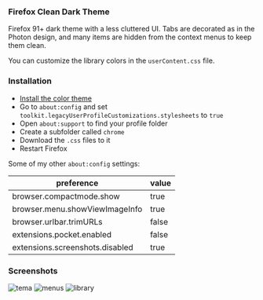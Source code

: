 ### Firefox Clean Dark Theme
Firefox 91+ dark theme with a less cluttered UI. Tabs are decorated as in the Photon design, and many items are hidden from the context menus to keep them clean.

You can customize the library colors in the `userContent.css` file. 

### Installation
* [Install the color theme](https://addons.mozilla.org/addon/old-dark-theme/)
* Go to `about:config` and set `toolkit.legacyUserProfileCustomizations.stylesheets` to `true`
* Open `about:support` to find your profile folder
* Create a subfolder called `chrome`
* Download the `.css` files to it
* Restart Firefox

Some of my other `about:config` settings:

| preference      | value |
| ----------- | ----------- |
| browser.compactmode.show   | true |
| browser.menu.showViewImageInfo   | true |
| browser.urlbar.trimURLs  | false |
| extensions.pocket.enabled   | false |
| extensions.screenshots.disabled   | true |


### Screenshots

![tema](https://user-images.githubusercontent.com/6733770/129502766-1eb72eaa-03db-4ed4-b942-c15a7ae61a69.png)
![menus](https://user-images.githubusercontent.com/6733770/129502765-1ce449b4-f914-45fa-89c0-5633c1b0ec67.png)
![library](https://user-images.githubusercontent.com/6733770/130338557-c39a7859-42bf-4ed0-b1ba-e98ad263e291.png)
